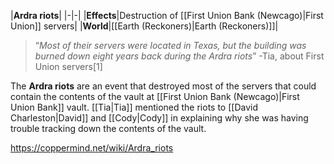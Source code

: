 |**Ardra riots**|
|-|-|
|**Effects**|Destruction of [[First Union Bank (Newcago)\|First Union]] servers|
|**World**|[[Earth (Reckoners)\|Earth (Reckoners)]]|

>“*Most of their servers were located in Texas, but the building was burned down eight years back during the Ardra riots*”
\-Tia, about First Union servers[1]


The **Ardra riots** are an event that destroyed most of the servers that could contain the contents of the vault at [[First Union Bank (Newcago)\|First Union Bank]] vault. [[Tia\|Tia]] mentioned the riots to [[David Charleston\|David]] and [[Cody\|Cody]] in explaining why she was having trouble tracking down the contents of the vault.



https://coppermind.net/wiki/Ardra_riots